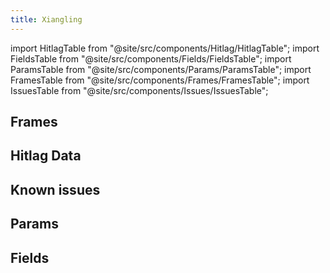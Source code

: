 ```yaml
---
title: Xiangling
---
```


import HitlagTable from "@site/src/components/Hitlag/HitlagTable";
import FieldsTable from "@site/src/components/Fields/FieldsTable";
import ParamsTable from "@site/src/components/Params/ParamsTable";
import FramesTable from "@site/src/components/Frames/FramesTable";
import IssuesTable from "@site/src/components/Issues/IssuesTable";

## Frames

<FramesTable character="xiangling" />

## Hitlag Data

<HitlagTable character="xiangling" />

## Known issues

<IssuesTable character="xiangling" />

## Params

<ParamsTable character="xiangling" />

## Fields

<FieldsTable character="xiangling" />
